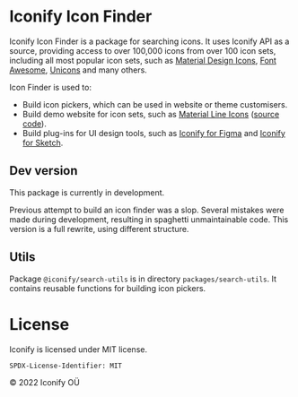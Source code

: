 # Iconify Icon Finder

Iconify Icon Finder is a package for searching icons. It uses Iconify API as a source, providing access to over 100,000 icons from over 100 icon sets, including all most popular icon sets, such as [Material Design Icons](https://iconify.design/icon-sets/mdi/), [Font Awesome](https://iconify.design/icon-sets/fa-solid/), [Unicons](https://iconify.design/icon-sets/uil/) and many others.

Icon Finder is used to:

-   Build icon pickers, which can be used in website or theme customisers.
-   Build demo website for icon sets, such as [Material Line Icons](https://cyberalien.github.io/line-md/) ([source code](https://github.com/cyberalien/line-md)).
-   Build plug-ins for UI design tools, such as [Iconify for Figma](https://github.com/iconify/iconify-figma) and [Iconify for Sketch](https://github.com/iconify/iconify-sketch).

## Dev version

This package is currently in development.

Previous attempt to build an icon finder was a slop. Several mistakes were made during development, resulting in spaghetti unmaintainable code. This version is a full rewrite, using different structure.

## Utils

Package `@iconify/search-utils` is in directory `packages/search-utils`. It contains reusable functions for building icon pickers.

# License

Iconify is licensed under MIT license.

`SPDX-License-Identifier: MIT`

© 2022 Iconify OÜ
